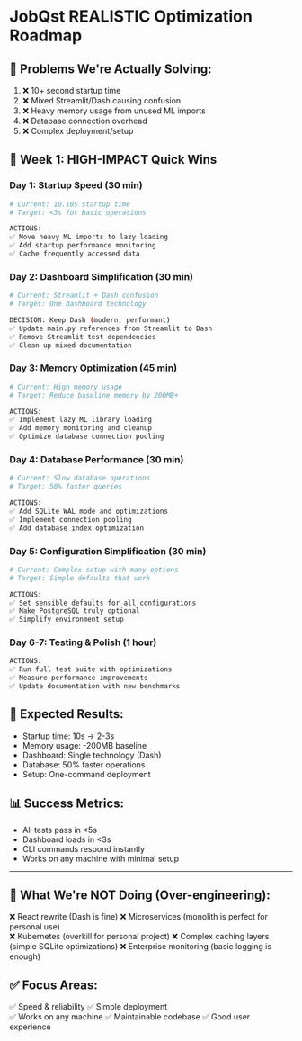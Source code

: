 # JobQst REALISTIC Optimization Roadmap

## 🎯 Problems We're Actually Solving:
1. ❌ 10+ second startup time
2. ❌ Mixed Streamlit/Dash causing confusion  
3. ❌ Heavy memory usage from unused ML imports
4. ❌ Database connection overhead
5. ❌ Complex deployment/setup

## 🚀 Week 1: HIGH-IMPACT Quick Wins

### Day 1: Startup Speed (30 min)
```bash
# Current: 10.10s startup time
# Target: <3s for basic operations

ACTIONS:
✅ Move heavy ML imports to lazy loading
✅ Add startup performance monitoring  
✅ Cache frequently accessed data
```

### Day 2: Dashboard Simplification (30 min)  
```bash
# Current: Streamlit + Dash confusion
# Target: One dashboard technology

DECISION: Keep Dash (modern, performant)
✅ Update main.py references from Streamlit to Dash
✅ Remove Streamlit test dependencies
✅ Clean up mixed documentation
```

### Day 3: Memory Optimization (45 min)
```bash
# Current: High memory usage
# Target: Reduce baseline memory by 200MB+

ACTIONS:
✅ Implement lazy ML library loading
✅ Add memory monitoring and cleanup
✅ Optimize database connection pooling
```

### Day 4: Database Performance (30 min)
```bash
# Current: Slow database operations
# Target: 50% faster queries

ACTIONS:
✅ Add SQLite WAL mode and optimizations
✅ Implement connection pooling
✅ Add database index optimization
```

### Day 5: Configuration Simplification (30 min)
```bash
# Current: Complex setup with many options
# Target: Simple defaults that work

ACTIONS:
✅ Set sensible defaults for all configurations
✅ Make PostgreSQL truly optional
✅ Simplify environment setup
```

### Day 6-7: Testing & Polish (1 hour)
```bash
ACTIONS:
✅ Run full test suite with optimizations
✅ Measure performance improvements
✅ Update documentation with new benchmarks
```

## 🎯 Expected Results:
- Startup time: 10s → 2-3s  
- Memory usage: -200MB baseline
- Dashboard: Single technology (Dash)
- Database: 50% faster operations
- Setup: One-command deployment

## 📊 Success Metrics:
- All tests pass in <5s
- Dashboard loads in <3s
- CLI commands respond instantly
- Works on any machine with minimal setup

---

## 🚫 What We're NOT Doing (Over-engineering):
❌ React rewrite (Dash is fine)
❌ Microservices (monolith is perfect for personal use)  
❌ Kubernetes (overkill for personal project)
❌ Complex caching layers (simple SQLite optimizations)
❌ Enterprise monitoring (basic logging is enough)

## ✅ Focus Areas:
✅ Speed & reliability
✅ Simple deployment  
✅ Works on any machine
✅ Maintainable codebase
✅ Good user experience
